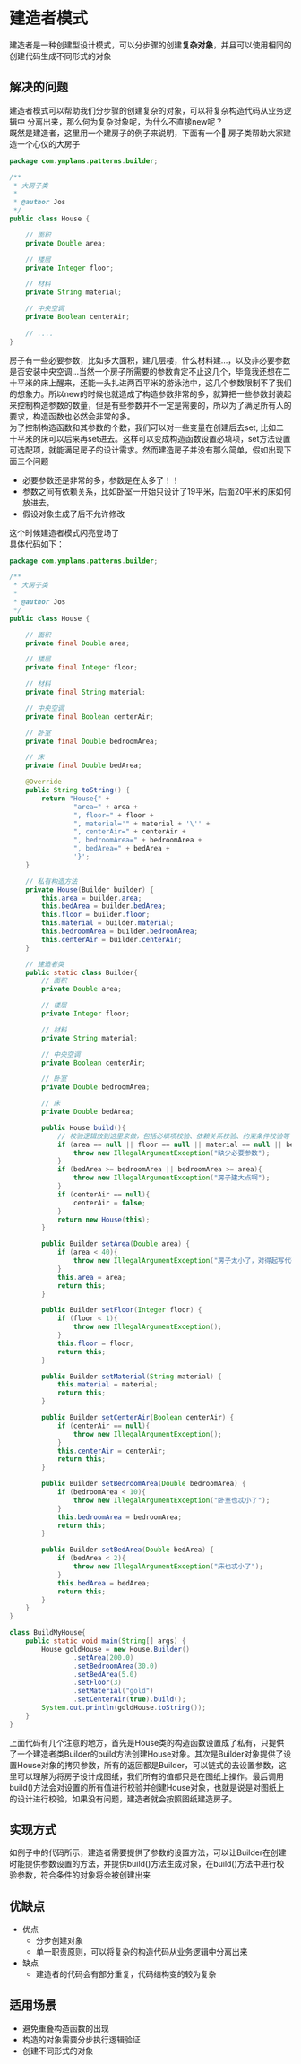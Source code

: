 # 建造者模式
建造者是一种创建型设计模式，可以分步骤的创建**复杂对象**，并且可以使用相同的创建代码生成不同形式的对象

## 解决的问题
建造者模式可以帮助我们分步骤的创建复杂的对象，可以将复杂构造代码从业务逻辑中
分离出来，那么何为复杂对象呢，为什么不直接new呢？  
既然是建造者，这里用一个建房子的例子来说明，下面有一个🏡 房子类帮助大家建造一个心仪的大房子
```Java
package com.ymplans.patterns.builder;

/**
 * 大房子类
 *
 * @author Jos
 */
public class House {

    // 面积
    private Double area;

    // 楼层
    private Integer floor;

    // 材料
    private String material;

    // 中央空调
    private Boolean centerAir;
    
    // ....
}
```
房子有一些必要参数，比如多大面积，建几层楼，什么材料建...，以及非必要参数是否安装中央空调...当然一个房子所需要的参数肯定不止这几个，毕竟我还想在二十平米的床上醒来，还能一头扎进两百平米的游泳池中，这几个参数限制不了我们的想象力。所以new的时候也就造成了构造参数非常的多，就算把一些参数封装起来控制构造参数的数量，但是有些参数并不一定是需要的，所以为了满足所有人的要求，构造函数也必然会非常的多。  
为了控制构造函数和其参数的个数，我们可以对一些变量在创建后去set, 比如二十平米的床可以后来再set进去。这样可以变成构造函数设置必填项，set方法设置可选配项，就能满足房子的设计需求。然而建造房子并没有那么简单，假如出现下面三个问题
- 必要参数还是非常的多，参数是在太多了！！
- 参数之间有依赖关系，比如卧室一开始只设计了19平米，后面20平米的床如何放进去。
- 假设对象生成了后不允许修改

这个时候建造者模式闪亮登场了  
具体代码如下：
```Java
package com.ymplans.patterns.builder;

/**
 * 大房子类
 *
 * @author Jos
 */
public class House {

    // 面积
    private final Double area;

    // 楼层
    private final Integer floor;

    // 材料
    private final String material;

    // 中央空调
    private final Boolean centerAir;

    // 卧室
    private final Double bedroomArea;

    // 床
    private final Double bedArea;

    @Override
    public String toString() {
        return "House{" +
                "area=" + area +
                ", floor=" + floor +
                ", material='" + material + '\'' +
                ", centerAir=" + centerAir +
                ", bedroomArea=" + bedroomArea +
                ", bedArea=" + bedArea +
                '}';
    }

    // 私有构造方法
    private House(Builder builder) {
        this.area = builder.area;
        this.bedArea = builder.bedArea;
        this.floor = builder.floor;
        this.material = builder.material;
        this.bedroomArea = builder.bedroomArea;
        this.centerAir = builder.centerAir;
    }

    // 建造者类
    public static class Builder{
        // 面积
        private Double area;

        // 楼层
        private Integer floor;

        // 材料
        private String material;

        // 中央空调
        private Boolean centerAir;

        // 卧室
        private Double bedroomArea;

        // 床
        private Double bedArea;

        public House build(){
            // 校验逻辑放到这里来做，包括必填项校验、依赖关系校验、约束条件校验等
            if (area == null || floor == null || material == null || bedroomArea == null){
                throw new IllegalArgumentException("缺少必要参数");
            }
            if (bedArea >= bedroomArea || bedroomArea >= area){
                throw new IllegalArgumentException("房子建大点啊");
            }
            if (centerAir == null){
                centerAir = false;
            }
            return new House(this);
        }

        public Builder setArea(Double area) {
            if (area < 40){
                throw new IllegalArgumentException("房子太小了，对得起写代码的你吗");
            }
            this.area = area;
            return this;
        }

        public Builder setFloor(Integer floor) {
            if (floor < 1){
                throw new IllegalArgumentException();
            }
            this.floor = floor;
            return this;
        }

        public Builder setMaterial(String material) {
            this.material = material;
            return this;
        }

        public Builder setCenterAir(Boolean centerAir) {
            if (centerAir == null){
                throw new IllegalArgumentException();
            }
            this.centerAir = centerAir;
            return this;
        }

        public Builder setBedroomArea(Double bedroomArea) {
            if (bedroomArea < 10){
                throw new IllegalArgumentException("卧室也忒小了");
            }
            this.bedroomArea = bedroomArea;
            return this;
        }

        public Builder setBedArea(Double bedArea) {
            if (bedArea < 2){
                throw new IllegalArgumentException("床也忒小了");
            }
            this.bedArea = bedArea;
            return this;
        }
    }
}

class BuildMyHouse{
    public static void main(String[] args) {
        House goldHouse = new House.Builder()
                .setArea(200.0)
                .setBedroomArea(30.0)
                .setBedArea(5.0)
                .setFloor(3)
                .setMaterial("gold")
                .setCenterAir(true).build();
        System.out.println(goldHouse.toString());
    }
}
```
上面代码有几个注意的地方，首先是House类的构造函数设置成了私有，只提供了一个建造者类Builder的build方法创建House对象。其次是Builder对象提供了设置House对象的拷贝参数，所有的返回都是Builder，可以链式的去设置参数，这里可以理解为将房子设计成图纸，我们所有的值都只是在图纸上操作。最后调用build()方法会对设置的所有值进行校验并创建House对象，也就是说是对图纸上的设计进行校验，如果没有问题，建造者就会按照图纸建造房子。

## 实现方式
如例子中的代码所示，建造者需要提供了参数的设置方法，可以让Builder在创建时能提供参数设置的方法，并提供build()方法生成对象，在build()方法中进行校验参数，符合条件的对象将会被创建出来

## 优缺点
- 优点
  - 分步创建对象
  - 单一职责原则，可以将复杂的构造代码从业务逻辑中分离出来
- 缺点
  - 建造者的代码会有部分重复，代码结构变的较为复杂

## 适用场景
- 避免重叠构造函数的出现
- 构造的对象需要分步执行逻辑验证
- 创建不同形式的对象